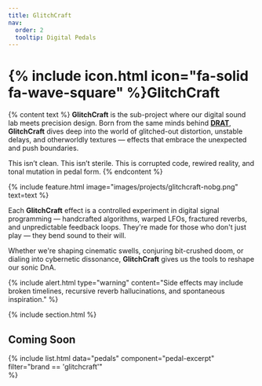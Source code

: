 ```yaml
---
title: GlitchCraft
nav:
  order: 2
  tooltip: Digital Pedals
---
```


# {% include icon.html icon="fa-solid fa-wave-square" %}GlitchCraft

{% content text %}
**GlitchCraft** is the sub-project where our digital sound lab meets precision design. Born from the same minds behind [**DRAT**](/projects/drat), **GlitchCraft** dives deep into the world of glitched-out distortion, unstable delays, and otherworldly textures — effects that embrace the unexpected and push boundaries.

This isn’t clean. This isn’t sterile.
This is corrupted code, rewired reality, and tonal mutation in pedal form.
{% endcontent %}

{% include feature.html
  image="images/projects/glitchcraft-nobg.png"
  text=text
%}

Each **GlitchCraft** effect is a controlled experiment in digital signal programming — handcrafted algorithms, warped LFOs, fractured reverbs, and unpredictable feedback loops. They're made for those who don't just play — they bend sound to their will.

Whether we're shaping cinematic swells, conjuring bit-crushed doom, or dialing into cybernetic dissonance, **GlitchCraft** gives us the tools to reshape our sonic DnA.

{%
  include alert.html
  type="warning"
  content="Side effects may include broken timelines, recursive reverb hallucinations, and spontaneous inspiration."
%}

{% include section.html %}

## Coming Soon

{%
  include list.html
  data="pedals"
  component="pedal-excerpt"
  filter="brand == 'glitchcraft'"    
%}